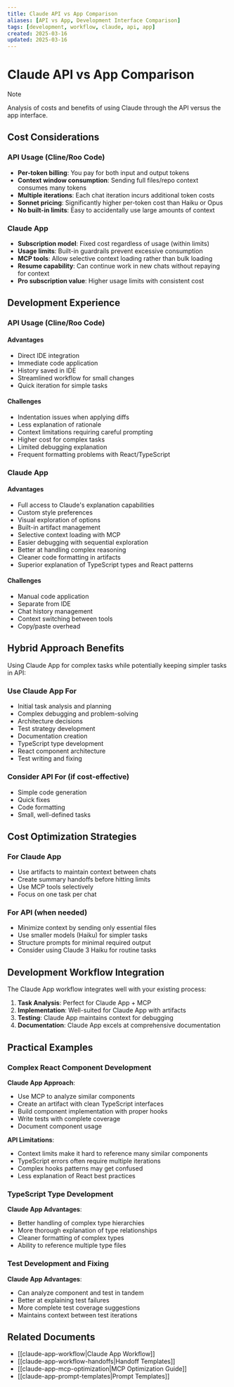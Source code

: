 ```yaml
---
title: Claude API vs App Comparison
aliases: [API vs App, Development Interface Comparison]
tags: [development, workflow, claude, api, app]
created: 2025-03-16
updated: 2025-03-16
---
```


# Claude API vs App Comparison

> [!note]
> Analysis of costs and benefits of using Claude through the API versus the app interface.

## Cost Considerations

### API Usage (Cline/Roo Code)
- **Per-token billing**: You pay for both input and output tokens
- **Context window consumption**: Sending full files/repo context consumes many tokens
- **Multiple iterations**: Each chat iteration incurs additional token costs
- **Sonnet pricing**: Significantly higher per-token cost than Haiku or Opus
- **No built-in limits**: Easy to accidentally use large amounts of context

### Claude App
- **Subscription model**: Fixed cost regardless of usage (within limits)
- **Usage limits**: Built-in guardrails prevent excessive consumption
- **MCP tools**: Allow selective context loading rather than bulk loading
- **Resume capability**: Can continue work in new chats without repaying for context
- **Pro subscription value**: Higher usage limits with consistent cost

## Development Experience

### API Usage (Cline/Roo Code)
#### Advantages
- Direct IDE integration
- Immediate code application
- History saved in IDE
- Streamlined workflow for small changes
- Quick iteration for simple tasks

#### Challenges
- Indentation issues when applying diffs
- Less explanation of rationale
- Context limitations requiring careful prompting
- Higher cost for complex tasks
- Limited debugging explanation
- Frequent formatting problems with React/TypeScript

### Claude App
#### Advantages
- Full access to Claude's explanation capabilities
- Custom style preferences
- Visual exploration of options
- Built-in artifact management
- Selective context loading with MCP
- Easier debugging with sequential exploration
- Better at handling complex reasoning
- Cleaner code formatting in artifacts
- Superior explanation of TypeScript types and React patterns

#### Challenges
- Manual code application
- Separate from IDE
- Chat history management
- Context switching between tools
- Copy/paste overhead

## Hybrid Approach Benefits

Using Claude App for complex tasks while potentially keeping simpler tasks in API:

### Use Claude App For
- Initial task analysis and planning
- Complex debugging and problem-solving
- Architecture decisions
- Test strategy development
- Documentation creation
- TypeScript type development
- React component architecture
- Test writing and fixing

### Consider API For (if cost-effective)
- Simple code generation
- Quick fixes
- Code formatting
- Small, well-defined tasks

## Cost Optimization Strategies

### For Claude App
- Use artifacts to maintain context between chats
- Create summary handoffs before hitting limits
- Use MCP tools selectively
- Focus on one task per chat

### For API (when needed)
- Minimize context by sending only essential files
- Use smaller models (Haiku) for simpler tasks
- Structure prompts for minimal required output
- Consider using Claude 3 Haiku for routine tasks

## Development Workflow Integration

The Claude App workflow integrates well with your existing process:
1. **Task Analysis**: Perfect for Claude App + MCP
2. **Implementation**: Well-suited for Claude App with artifacts
3. **Testing**: Claude App maintains context for debugging
4. **Documentation**: Claude App excels at comprehensive documentation

## Practical Examples

### Complex React Component Development
**Claude App Approach**:
- Use MCP to analyze similar components
- Create an artifact with clean TypeScript interfaces
- Build component implementation with proper hooks
- Write tests with complete coverage
- Document component usage

**API Limitations**:
- Context limits make it hard to reference many similar components
- TypeScript errors often require multiple iterations
- Complex hooks patterns may get confused
- Less explanation of React best practices

### TypeScript Type Development
**Claude App Advantages**:
- Better handling of complex type hierarchies
- More thorough explanation of type relationships
- Cleaner formatting of complex types
- Ability to reference multiple type files

### Test Development and Fixing
**Claude App Advantages**:
- Can analyze component and test in tandem
- Better at explaining test failures
- More complete test coverage suggestions
- Maintains context between test iterations

## Related Documents
- [[claude-app-workflow|Claude App Workflow]]
- [[claude-app-workflow-handoffs|Handoff Templates]]
- [[claude-app-mcp-optimization|MCP Optimization Guide]]
- [[claude-app-prompt-templates|Prompt Templates]]